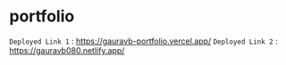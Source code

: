# portfolio
`Deployed Link 1` : https://gauravb-portfolio.vercel.app/ 
`Deployed Link 2` : https://gauravb080.netlify.app/ 
